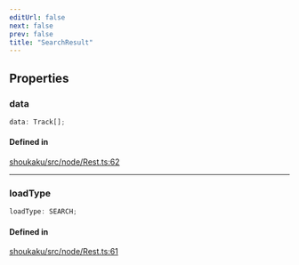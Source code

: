 ```yaml
---
editUrl: false
next: false
prev: false
title: "SearchResult"
---
```


## Properties

<a id="data" name="data"></a>

### data

```ts
data: Track[];
```

#### Defined in

[shoukaku/src/node/Rest.ts:62](https://github.com/shipgirlproject/shoukaku/blob/9d5588e950f8b8cbe3cdd5386a275943ff6fdba1/src/node/Rest.ts#L62)

***

<a id="loadtype" name="loadtype"></a>

### loadType

```ts
loadType: SEARCH;
```

#### Defined in

[shoukaku/src/node/Rest.ts:61](https://github.com/shipgirlproject/shoukaku/blob/9d5588e950f8b8cbe3cdd5386a275943ff6fdba1/src/node/Rest.ts#L61)
